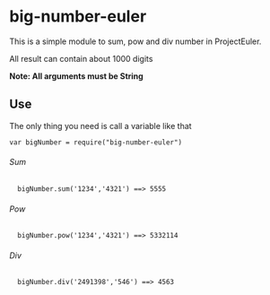 # big-number-euler
This is a simple module to sum, pow and div number in ProjectEuler.

All result can contain about 1000 digits

**Note: All arguments must be String**

## Use
The only thing you need is call a variable like that

```
var bigNumber = require("big-number-euler")
```



###### Sum
```
  bigNumber.sum('1234','4321') ==> 5555
```


###### Pow
```
  bigNumber.pow('1234','4321') ==> 5332114
```

###### Div
```
  bigNumber.div('2491398','546') ==> 4563
```

